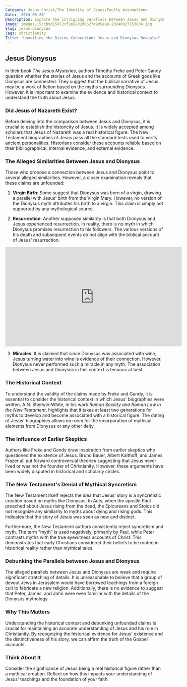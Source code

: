 ```yaml
---
Category: Jesus Christ/The Identity of Jesus/Faulty Assumptions
Date: '2024-08-28'
Description: Explore the intriguing parallels between Jesus and Dionysus, delving into their similarities in mythology and religious symbolism. Uncover the fascinating connections between these two iconic figures in this thought-provoking article.
Image: images/15ccb9d15872cf2e8202d0627a905ea9-20240927153804.jpg
Slug: jesus-dionysus
Tags: christianity
Title: 'Unveiling the Divine Connection: Jesus and Dionysus Revealed'
---
```


## Jesus Dionysus

In their book *The Jesus Mysteries*, authors Timothy Freke and Peter Gandy question whether the stories of Jesus and the accounts of Greek gods like Dionysus are connected. They suggest that the biblical narrative of Jesus may be a work of fiction based on the myths surrounding Dionysus. However, it is important to examine the evidence and historical context to understand the truth about Jesus.

### Did Jesus of Nazareth Exist?

Before delving into the comparison between Jesus and Dionysus, it is crucial to establish the historicity of Jesus. It is widely accepted among scholars that Jesus of Nazareth was a real historical figure. The New Testament biographies of Jesus pass all the standard tests used to verify ancient personalities. Historians consider these accounts reliable based on their bibliographical, internal evidence, and external evidence.

### The Alleged Similarities Between Jesus and Dionysus

Those who propose a connection between Jesus and Dionysus point to several alleged similarities. However, a closer examination reveals that these claims are unfounded:

1. **Virgin Birth**: Some suggest that Dionysus was born of a virgin, drawing a parallel with Jesus' birth from the Virgin Mary. However, no version of the Dionysus myth attributes his birth to a virgin. This claim is simply not supported by any mythological source.

2. **Resurrection**: Another supposed similarity is that both Dionysus and Jesus experienced resurrection. In reality, there is no myth in which Dionysus promises resurrection to his followers. The various versions of his death and subsequent events do not align with the biblical account of Jesus' resurrection.


<iframe width="560" height="315" src="https://www.youtube.com/embed/znwzH6pHMnM" frameborder="0" allow="autoplay; encrypted-media" allowfullscreen></iframe>


3. **Miracles**: It is claimed that since Dionysus was associated with wine, Jesus turning water into wine is evidence of their connection. However, Dionysus never performed such a miracle in any myth. The association between Jesus and Dionysus in this context is tenuous at best.

### The Historical Context

To understand the validity of the claims made by Freke and Gandy, it is essential to consider the historical context in which Jesus' biographies were written. A.N. Sherwin-White, in his work *Roman Society and Roman Law in the New Testament*, highlights that it takes at least two generations for myths to develop and become associated with a historical figure. The dating of Jesus' biographies allows no room for the incorporation of mythical elements from Dionysus or any other deity.

### The Influence of Earlier Skeptics

Authors like Freke and Gandy draw inspiration from earlier skeptics who questioned the existence of Jesus. Bruno Bauer, Albert Kalthoff, and James Frazer all put forward controversial theories suggesting that Jesus never lived or was not the founder of Christianity. However, these arguments have been widely disputed in historical and scholarly circles.

### The New Testament's Denial of Mythical Syncretism

The New Testament itself rejects the idea that Jesus' story is a syncretistic creation based on myths like Dionysus. In Acts, when the apostle Paul preached about Jesus rising from the dead, the Epicureans and Stoics did not recognize any similarity to myths about dying and rising gods. This indicates that the story of Jesus was seen as new and distinct.

Furthermore, the New Testament authors consistently reject syncretism and myth. The term "myth" is used negatively, primarily by Paul, while Peter contrasts myths with the true eyewitness accounts of Christ. This demonstrates that early Christians considered their beliefs to be rooted in historical reality rather than mythical tales.

### Debunking the Parallels between Jesus and Dionysus

The alleged parallels between Jesus and Dionysus are weak and require significant stretching of details. It is unreasonable to believe that a group of devout Jews in Jerusalem would have borrowed teachings from a foreign cult to fabricate a new religion. Additionally, there is no evidence to suggest that Peter, James, and John were even familiar with the details of the Dionysus mythology.

### Why This Matters

Understanding the historical context and debunking unfounded claims is crucial for maintaining an accurate understanding of Jesus and his role in Christianity. By recognizing the historical evidence for Jesus' existence and the distinctiveness of his story, we can affirm the truth of the Gospel accounts.

### Think About It

Consider the significance of Jesus being a real historical figure rather than a mythical creation. Reflect on how this impacts your understanding of Jesus' teachings and the foundation of your faith.